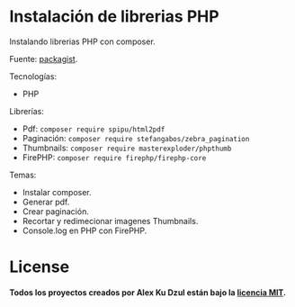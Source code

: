 # Instalación de librerias PHP
Instalando librerias PHP con composer.

Fuente: [packagist](https://packagist.org/).

Tecnologías:
- PHP

Librerías:
- Pdf: `composer require spipu/html2pdf`
- Paginación: `composer require stefangabos/zebra_pagination`
- Thumbnails: `composer require masterexploder/phpthumb`
- FirePHP: `composer require firephp/firephp-core`

Temas:
- Instalar composer.
- Generar pdf.
- Crear paginación.
- Recortar y redimecionar imagenes Thumbnails.
- Console.log en PHP con FirePHP.

# License

#### Todos los proyectos creados por Alex Ku Dzul están bajo la [licencia MIT](https://opensource.org/licenses/MIT).